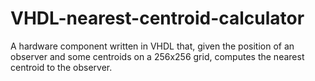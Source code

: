 # VHDL-nearest-centroid-calculator
A hardware component written in VHDL that, given the position of an observer and some centroids on a 256x256 grid, computes the nearest centroid to the observer.
